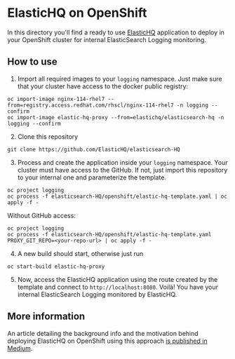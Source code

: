 # ElasticHQ on OpenShift

In this directory you'll find a ready to use [ElasticHQ](https://github.com/ElasticHQ/elasticsearch-HQ) application to deploy in your OpenShift cluster for internal ElasticSearch Logging monitoring.

## How to use

1. Import all required images to your `logging` namespace. Just make sure that your cluster have access to the docker public registry:

```shell
oc import-image nginx-114-rhel7 --from=registry.access.redhat.com/rhscl/nginx-114-rhel7 -n logging --confirm
oc import-image elastic-hq-proxy --from=elastichq/elasticsearch-hq -n logging --confirm
``` 

2. Clone this repository

```shell
git clone https://github.com/ElasticHQ/elasticsearch-HQ
```

3. Process and create the application inside your `logging` namespace. Your cluster must have access to the GitHub. If not, just import this repository to your internal one and parameterize the template.

```shell
oc project logging
oc process -f elasticsearch-HQ/openshift/elastic-hq-template.yaml | oc apply -f -
```

Without GitHub access:

```shell
oc project logging
oc process -f elasticsearch-HQ/openshift/elastic-hq-template.yaml PROXY_GIT_REPO=<your-repo-url> | oc apply -f -
```

4. A new build should start, otherwise just run

```shell
oc start-build elastic-hq-proxy
```

5. Now, access the ElasticHQ application using the route created by the template and connect to `http://localhost:8080`. Voilà! You have your internal ElasticSearch Logging monitored by ElasticHQ.

## More information

An article detailing the background info and the motivation behind deploying ElasticHQ on OpenShift using this approach [is published in Medium](https://medium.com/@ricardozanini/how-to-monitor-openshift-elasticsearch-logging-with-elastichq-fe641a6b04e3).